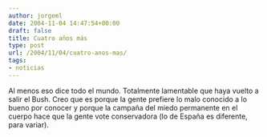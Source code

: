 ```yaml
---
author: jorgeml
date: 2004-11-04 14:47:54+00:00
draft: false
title: Cuatro años más
type: post
url: /2004/11/04/cuatro-anos-mas/
tags:
- noticias
---
```


Al menos eso dice todo el mundo. Totalmente lamentable que haya vuelto a salir el Bush. Creo que es porque la gente prefiere lo malo conocido a lo bueno por conocer y porque la campaña del miedo permanente en el cuerpo hace que la gente vote conservadora (lo de España es diferente, para variar).

